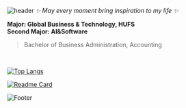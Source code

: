 ![header](https://capsule-render.vercel.app/api?type=waving&color=&height=200&section=header&text=Hellooooo:>)
*✨ May every moment bring inspiration to my life ✨* <br>

<!--
**InKyungWoo/InKyungWoo** is a ✨ _special_ ✨ repository because its `README.md` (this file) appears on your GitHub profile.

Here are some ideas to get you started:

- 🔭 I’m currently working on ...
- 🌱 I’m currently learning ...
- 👯 I’m looking to collaborate on ...
- 🤔 I’m looking for help with ...
- 💬 Ask me about ...
- 📫 How to reach me: ...
- 😄 Pronouns: ...
- ⚡ Fun fact: ...
-->


**Major: Global Business & Technology, HUFS <br> Second Major: AI&Software** <br>

> Bachelor of Business Administration, Accounting

<br>

[![Top Langs](https://github-readme-stats.vercel.app/api/top-langs/?username=InkyungWoo&layout=compact&theme=material-palenight)](https://github.com/anuraghazra/github-readme-stats) 

[![Readme Card](https://github-readme-stats.vercel.app/api/pin/?username=InkyungWoo&repo=Inkyung.html&theme=nightowl)](https://github.com/InKyungWoo/Inkyung.html)


![Footer](https://capsule-render.vercel.app/api?type=waving&color=&height=200&section=footer)